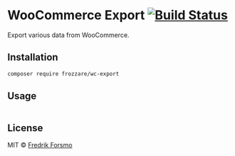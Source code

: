 # WooCommerce Export [![Build Status](https://travis-ci.org/frozzare/wc-export.svg?branch=master)](https://travis-ci.org/frozzare/wc-export)

Export various data from WooCommerce.

## Installation

```sh
composer require frozzare/wc-export
```

## Usage

```php

```

## License

MIT © [Fredrik Forsmo](https://github.com/frozzare)
